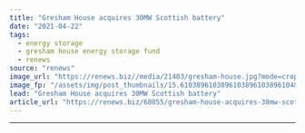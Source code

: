 ```yaml
---
title: "Gresham House acquires 30MW Scottish battery"
date: "2021-04-22"
tags: 
  - energy storage
  - gresham house energy storage fund
  - renews
source: "renews"
image_url: "https://renews.biz//media/21403/gresham-house.jpg?mode=crop&width=770&heightratio=0.6103896103896103896103896104&slimmage=true"
image_fp: "/assets/img/post_thumbnails/15.6103896103896103896103896104&slimmage=true"
lead: "Gresham House acquires 30MW Scottish battery"
article_url: "https://renews.biz/68055/gresham-house-acquires-30mw-scottish-battery/"
---
```


---
